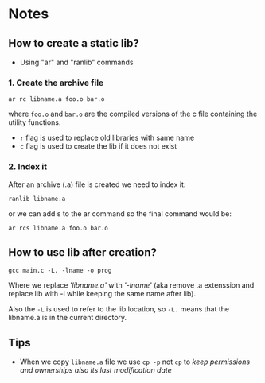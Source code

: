 # Notes
## How to create a static lib?
- Using "ar" and "ranlib" commands
### 1. Create the archive file

```
ar rc libname.a foo.o bar.o
```

where `foo.o` and `bar.o` are the compiled versions of the c file containing the utility functions.
- `r` flag is used to replace old libraries with same name
- `c` flag is used to create the lib if it does not exist

### 2. Index it
After an archive (.a) file is created we need to index it:
```
ranlib libname.a
```
or we can add s to the ar command so the final command would be: 
```
ar rcs libname.a foo.o bar.o
```
## How to use lib after creation?
```
gcc main.c -L. -lname -o prog
```
Where we replace *'libname.a'* with *'-lname'* (aka remove .a extenssion and replace lib with -l while keeping the same name after lib).

Also the `-L` is used to refer to the lib location, so `-L.` means that the libname.a is in the current directory.

## Tips
- When we copy `libname.a` file we use `cp -p` not `cp` to *keep permissions and ownerships also its last modification date*
